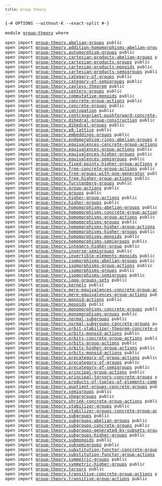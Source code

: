 ```yaml
---
title: Group theory
---
```


<pre class="Agda"><a id="38" class="Symbol">{-#</a> <a id="42" class="Keyword">OPTIONS</a> <a id="50" class="Pragma">--without-K</a> <a id="62" class="Pragma">--exact-split</a> <a id="76" class="Symbol">#-}</a>

<a id="81" class="Keyword">module</a> <a id="88" href="group-theory.html" class="Module">group-theory</a> <a id="101" class="Keyword">where</a>

<a id="108" class="Keyword">open</a> <a id="113" class="Keyword">import</a> <a id="120" href="group-theory.abelian-groups.html" class="Module">group-theory.abelian-groups</a> <a id="148" class="Keyword">public</a>
<a id="155" class="Keyword">open</a> <a id="160" class="Keyword">import</a> <a id="167" href="group-theory.addition-homomorphisms-abelian-groups.html" class="Module">group-theory.addition-homomorphisms-abelian-groups</a> <a id="218" class="Keyword">public</a>
<a id="225" class="Keyword">open</a> <a id="230" class="Keyword">import</a> <a id="237" href="group-theory.automorphism-groups.html" class="Module">group-theory.automorphism-groups</a> <a id="270" class="Keyword">public</a>
<a id="277" class="Keyword">open</a> <a id="282" class="Keyword">import</a> <a id="289" href="group-theory.cartesian-products-abelian-groups.html" class="Module">group-theory.cartesian-products-abelian-groups</a> <a id="336" class="Keyword">public</a>
<a id="343" class="Keyword">open</a> <a id="348" class="Keyword">import</a> <a id="355" href="group-theory.cartesian-products-groups.html" class="Module">group-theory.cartesian-products-groups</a> <a id="394" class="Keyword">public</a>
<a id="401" class="Keyword">open</a> <a id="406" class="Keyword">import</a> <a id="413" href="group-theory.cartesian-products-monoids.html" class="Module">group-theory.cartesian-products-monoids</a> <a id="453" class="Keyword">public</a>
<a id="460" class="Keyword">open</a> <a id="465" class="Keyword">import</a> <a id="472" href="group-theory.cartesian-products-semigroups.html" class="Module">group-theory.cartesian-products-semigroups</a> <a id="515" class="Keyword">public</a>
<a id="522" class="Keyword">open</a> <a id="527" class="Keyword">import</a> <a id="534" href="group-theory.category-of-groups.html" class="Module">group-theory.category-of-groups</a> <a id="566" class="Keyword">public</a>
<a id="573" class="Keyword">open</a> <a id="578" class="Keyword">import</a> <a id="585" href="group-theory.category-of-semigroups.html" class="Module">group-theory.category-of-semigroups</a> <a id="621" class="Keyword">public</a>
<a id="628" class="Keyword">open</a> <a id="633" class="Keyword">import</a> <a id="640" href="group-theory.cayleys-theorem.html" class="Module">group-theory.cayleys-theorem</a> <a id="669" class="Keyword">public</a>
<a id="676" class="Keyword">open</a> <a id="681" class="Keyword">import</a> <a id="688" href="group-theory.centers-groups.html" class="Module">group-theory.centers-groups</a> <a id="716" class="Keyword">public</a>
<a id="723" class="Keyword">open</a> <a id="728" class="Keyword">import</a> <a id="735" href="group-theory.commutative-monoids.html" class="Module">group-theory.commutative-monoids</a> <a id="768" class="Keyword">public</a>
<a id="775" class="Keyword">open</a> <a id="780" class="Keyword">import</a> <a id="787" href="group-theory.concrete-group-actions.html" class="Module">group-theory.concrete-group-actions</a> <a id="823" class="Keyword">public</a>
<a id="830" class="Keyword">open</a> <a id="835" class="Keyword">import</a> <a id="842" href="group-theory.concrete-groups.html" class="Module">group-theory.concrete-groups</a> <a id="871" class="Keyword">public</a>
<a id="878" class="Keyword">open</a> <a id="883" class="Keyword">import</a> <a id="890" href="group-theory.conjugation.html" class="Module">group-theory.conjugation</a> <a id="915" class="Keyword">public</a>
<a id="922" class="Keyword">open</a> <a id="927" class="Keyword">import</a> <a id="934" href="group-theory.contravariant-pushforward-concrete-group-actions.html" class="Module">group-theory.contravariant-pushforward-concrete-group-actions</a> <a id="996" class="Keyword">public</a>
<a id="1003" class="Keyword">open</a> <a id="1008" class="Keyword">import</a> <a id="1015" href="group-theory.dihedral-group-construction.html" class="Module">group-theory.dihedral-group-construction</a> <a id="1056" class="Keyword">public</a>
<a id="1063" class="Keyword">open</a> <a id="1068" class="Keyword">import</a> <a id="1075" href="group-theory.dihedral-groups.html" class="Module">group-theory.dihedral-groups</a> <a id="1104" class="Keyword">public</a>
<a id="1111" class="Keyword">open</a> <a id="1116" class="Keyword">import</a> <a id="1123" href="group-theory.e8-lattice.html" class="Module">group-theory.e8-lattice</a> <a id="1147" class="Keyword">public</a>
<a id="1154" class="Keyword">open</a> <a id="1159" class="Keyword">import</a> <a id="1166" href="group-theory.embeddings-groups.html" class="Module">group-theory.embeddings-groups</a> <a id="1197" class="Keyword">public</a>
<a id="1204" class="Keyword">open</a> <a id="1209" class="Keyword">import</a> <a id="1216" href="group-theory.endomorphism-rings-abelian-groups.html" class="Module">group-theory.endomorphism-rings-abelian-groups</a> <a id="1263" class="Keyword">public</a>
<a id="1270" class="Keyword">open</a> <a id="1275" class="Keyword">import</a> <a id="1282" href="group-theory.equivalences-concrete-group-actions.html" class="Module">group-theory.equivalences-concrete-group-actions</a> <a id="1331" class="Keyword">public</a>
<a id="1338" class="Keyword">open</a> <a id="1343" class="Keyword">import</a> <a id="1350" href="group-theory.equivalences-group-actions.html" class="Module">group-theory.equivalences-group-actions</a> <a id="1390" class="Keyword">public</a>
<a id="1397" class="Keyword">open</a> <a id="1402" class="Keyword">import</a> <a id="1409" href="group-theory.equivalences-higher-groups.html" class="Module">group-theory.equivalences-higher-groups</a> <a id="1449" class="Keyword">public</a>
<a id="1456" class="Keyword">open</a> <a id="1461" class="Keyword">import</a> <a id="1468" href="group-theory.equivalences-semigroups.html" class="Module">group-theory.equivalences-semigroups</a> <a id="1505" class="Keyword">public</a>
<a id="1512" class="Keyword">open</a> <a id="1517" class="Keyword">import</a> <a id="1524" href="group-theory.fixed-points-higher-group-actions.html" class="Module">group-theory.fixed-points-higher-group-actions</a> <a id="1571" class="Keyword">public</a>
<a id="1578" class="Keyword">open</a> <a id="1583" class="Keyword">import</a> <a id="1590" href="group-theory.free-concrete-group-actions.html" class="Module">group-theory.free-concrete-group-actions</a> <a id="1631" class="Keyword">public</a>
<a id="1638" class="Keyword">open</a> <a id="1643" class="Keyword">import</a> <a id="1650" href="group-theory.free-groups-with-one-generator.html" class="Module">group-theory.free-groups-with-one-generator</a> <a id="1694" class="Keyword">public</a>
<a id="1701" class="Keyword">open</a> <a id="1706" class="Keyword">import</a> <a id="1713" href="group-theory.free-higher-group-actions.html" class="Module">group-theory.free-higher-group-actions</a> <a id="1752" class="Keyword">public</a>
<a id="1759" class="Keyword">open</a> <a id="1764" class="Keyword">import</a> <a id="1771" href="group-theory.furstenberg-groups.html" class="Module">group-theory.furstenberg-groups</a> <a id="1803" class="Keyword">public</a>
<a id="1810" class="Keyword">open</a> <a id="1815" class="Keyword">import</a> <a id="1822" href="group-theory.group-actions.html" class="Module">group-theory.group-actions</a> <a id="1849" class="Keyword">public</a>
<a id="1856" class="Keyword">open</a> <a id="1861" class="Keyword">import</a> <a id="1868" href="group-theory.groups.html" class="Module">group-theory.groups</a> <a id="1888" class="Keyword">public</a>
<a id="1895" class="Keyword">open</a> <a id="1900" class="Keyword">import</a> <a id="1907" href="group-theory.higher-group-actions.html" class="Module">group-theory.higher-group-actions</a> <a id="1941" class="Keyword">public</a>
<a id="1948" class="Keyword">open</a> <a id="1953" class="Keyword">import</a> <a id="1960" href="group-theory.higher-groups.html" class="Module">group-theory.higher-groups</a> <a id="1987" class="Keyword">public</a>
<a id="1994" class="Keyword">open</a> <a id="1999" class="Keyword">import</a> <a id="2006" href="group-theory.homomorphisms-abelian-groups.html" class="Module">group-theory.homomorphisms-abelian-groups</a> <a id="2048" class="Keyword">public</a>
<a id="2055" class="Keyword">open</a> <a id="2060" class="Keyword">import</a> <a id="2067" href="group-theory.homomorphisms-concrete-group-actions.html" class="Module">group-theory.homomorphisms-concrete-group-actions</a> <a id="2117" class="Keyword">public</a>
<a id="2124" class="Keyword">open</a> <a id="2129" class="Keyword">import</a> <a id="2136" href="group-theory.homomorphisms-group-actions.html" class="Module">group-theory.homomorphisms-group-actions</a> <a id="2177" class="Keyword">public</a>
<a id="2184" class="Keyword">open</a> <a id="2189" class="Keyword">import</a> <a id="2196" href="group-theory.homomorphisms-groups.html" class="Module">group-theory.homomorphisms-groups</a> <a id="2230" class="Keyword">public</a>
<a id="2237" class="Keyword">open</a> <a id="2242" class="Keyword">import</a> <a id="2249" href="group-theory.homomorphisms-higher-group-actions.html" class="Module">group-theory.homomorphisms-higher-group-actions</a> <a id="2297" class="Keyword">public</a>
<a id="2304" class="Keyword">open</a> <a id="2309" class="Keyword">import</a> <a id="2316" href="group-theory.homomorphisms-higher-groups.html" class="Module">group-theory.homomorphisms-higher-groups</a> <a id="2357" class="Keyword">public</a>
<a id="2364" class="Keyword">open</a> <a id="2369" class="Keyword">import</a> <a id="2376" href="group-theory.homomorphisms-monoids.html" class="Module">group-theory.homomorphisms-monoids</a> <a id="2411" class="Keyword">public</a>
<a id="2418" class="Keyword">open</a> <a id="2423" class="Keyword">import</a> <a id="2430" href="group-theory.homomorphisms-semigroups.html" class="Module">group-theory.homomorphisms-semigroups</a> <a id="2468" class="Keyword">public</a>
<a id="2475" class="Keyword">open</a> <a id="2480" class="Keyword">import</a> <a id="2487" href="group-theory.integers-higher-group.html" class="Module">group-theory.integers-higher-group</a> <a id="2522" class="Keyword">public</a>
<a id="2529" class="Keyword">open</a> <a id="2534" class="Keyword">import</a> <a id="2541" href="group-theory.inverse-semigroups.html" class="Module">group-theory.inverse-semigroups</a> <a id="2573" class="Keyword">public</a>
<a id="2580" class="Keyword">open</a> <a id="2585" class="Keyword">import</a> <a id="2592" href="group-theory.invertible-elements-monoids.html" class="Module">group-theory.invertible-elements-monoids</a> <a id="2633" class="Keyword">public</a>
<a id="2640" class="Keyword">open</a> <a id="2645" class="Keyword">import</a> <a id="2652" href="group-theory.isomorphisms-abelian-groups.html" class="Module">group-theory.isomorphisms-abelian-groups</a> <a id="2693" class="Keyword">public</a>
<a id="2700" class="Keyword">open</a> <a id="2705" class="Keyword">import</a> <a id="2712" href="group-theory.isomorphisms-group-actions.html" class="Module">group-theory.isomorphisms-group-actions</a> <a id="2752" class="Keyword">public</a>
<a id="2759" class="Keyword">open</a> <a id="2764" class="Keyword">import</a> <a id="2771" href="group-theory.isomorphisms-groups.html" class="Module">group-theory.isomorphisms-groups</a> <a id="2804" class="Keyword">public</a>
<a id="2811" class="Keyword">open</a> <a id="2816" class="Keyword">import</a> <a id="2823" href="group-theory.isomorphisms-semigroups.html" class="Module">group-theory.isomorphisms-semigroups</a> <a id="2860" class="Keyword">public</a>
<a id="2867" class="Keyword">open</a> <a id="2872" class="Keyword">import</a> <a id="2879" href="group-theory.loop-groups-sets.html" class="Module">group-theory.loop-groups-sets</a> <a id="2909" class="Keyword">public</a>
<a id="2916" class="Keyword">open</a> <a id="2921" class="Keyword">import</a> <a id="2928" href="group-theory.kernels.html" class="Module">group-theory.kernels</a> <a id="2949" class="Keyword">public</a>
<a id="2956" class="Keyword">open</a> <a id="2961" class="Keyword">import</a> <a id="2968" href="group-theory.mere-equivalences-concrete-group-actions.html" class="Module">group-theory.mere-equivalences-concrete-group-actions</a> <a id="3022" class="Keyword">public</a>
<a id="3029" class="Keyword">open</a> <a id="3034" class="Keyword">import</a> <a id="3041" href="group-theory.mere-equivalences-group-actions.html" class="Module">group-theory.mere-equivalences-group-actions</a> <a id="3086" class="Keyword">public</a>
<a id="3093" class="Keyword">open</a> <a id="3098" class="Keyword">import</a> <a id="3105" href="group-theory.monoid-actions.html" class="Module">group-theory.monoid-actions</a> <a id="3133" class="Keyword">public</a>
<a id="3140" class="Keyword">open</a> <a id="3145" class="Keyword">import</a> <a id="3152" href="group-theory.monoids.html" class="Module">group-theory.monoids</a> <a id="3173" class="Keyword">public</a>
<a id="3180" class="Keyword">open</a> <a id="3185" class="Keyword">import</a> <a id="3192" href="group-theory.monomorphisms-concrete-groups.html" class="Module">group-theory.monomorphisms-concrete-groups</a> <a id="3235" class="Keyword">public</a>
<a id="3242" class="Keyword">open</a> <a id="3247" class="Keyword">import</a> <a id="3254" href="group-theory.monomorphisms-groups.html" class="Module">group-theory.monomorphisms-groups</a> <a id="3288" class="Keyword">public</a>
<a id="3295" class="Keyword">open</a> <a id="3300" class="Keyword">import</a> <a id="3307" href="group-theory.normal-subgroups.html" class="Module">group-theory.normal-subgroups</a> <a id="3337" class="Keyword">public</a>
<a id="3344" class="Keyword">open</a> <a id="3349" class="Keyword">import</a> <a id="3356" href="group-theory.normal-subgroups-concrete-groups.html" class="Module">group-theory.normal-subgroups-concrete-groups</a> <a id="3402" class="Keyword">public</a>
<a id="3409" class="Keyword">open</a> <a id="3414" class="Keyword">import</a> <a id="3421" href="group-theory.orbit-stabilizer-theorem-concrete-groups.html" class="Module">group-theory.orbit-stabilizer-theorem-concrete-groups</a> <a id="3475" class="Keyword">public</a>
<a id="3482" class="Keyword">open</a> <a id="3487" class="Keyword">import</a> <a id="3494" href="group-theory.orbits-monoid-actions.html" class="Module">group-theory.orbits-monoid-actions</a> <a id="3529" class="Keyword">public</a>
<a id="3536" class="Keyword">open</a> <a id="3541" class="Keyword">import</a> <a id="3548" href="group-theory.orbits-concrete-group-actions.html" class="Module">group-theory.orbits-concrete-group-actions</a> <a id="3591" class="Keyword">public</a>
<a id="3598" class="Keyword">open</a> <a id="3603" class="Keyword">import</a> <a id="3610" href="group-theory.orbits-group-actions.html" class="Module">group-theory.orbits-group-actions</a> <a id="3644" class="Keyword">public</a>
<a id="3651" class="Keyword">open</a> <a id="3656" class="Keyword">import</a> <a id="3663" href="group-theory.orbits-higher-group-actions.html" class="Module">group-theory.orbits-higher-group-actions</a> <a id="3704" class="Keyword">public</a>
<a id="3711" class="Keyword">open</a> <a id="3716" class="Keyword">import</a> <a id="3723" href="group-theory.orbits-monoid-actions.html" class="Module">group-theory.orbits-monoid-actions</a> <a id="3758" class="Keyword">public</a>
<a id="3765" class="Keyword">open</a> <a id="3770" class="Keyword">import</a> <a id="3777" href="group-theory.precategory-of-group-actions.html" class="Module">group-theory.precategory-of-group-actions</a> <a id="3819" class="Keyword">public</a>
<a id="3826" class="Keyword">open</a> <a id="3831" class="Keyword">import</a> <a id="3838" href="group-theory.precategory-of-groups.html" class="Module">group-theory.precategory-of-groups</a> <a id="3873" class="Keyword">public</a>
<a id="3880" class="Keyword">open</a> <a id="3885" class="Keyword">import</a> <a id="3892" href="group-theory.precategory-of-semigroups.html" class="Module">group-theory.precategory-of-semigroups</a> <a id="3931" class="Keyword">public</a>
<a id="3938" class="Keyword">open</a> <a id="3943" class="Keyword">import</a> <a id="3950" href="group-theory.principal-group-actions.html" class="Module">group-theory.principal-group-actions</a> <a id="3987" class="Keyword">public</a>
<a id="3994" class="Keyword">open</a> <a id="3999" class="Keyword">import</a> <a id="4006" href="group-theory.principal-torsors-concrete-groups.html" class="Module">group-theory.principal-torsors-concrete-groups</a> <a id="4053" class="Keyword">public</a>
<a id="4060" class="Keyword">open</a> <a id="4065" class="Keyword">import</a> <a id="4072" href="group-theory.products-of-tuples-of-elements-commutative-monoids.html" class="Module">group-theory.products-of-tuples-of-elements-commutative-monoids</a> <a id="4136" class="Keyword">public</a>
<a id="4143" class="Keyword">open</a> <a id="4148" class="Keyword">import</a> <a id="4155" href="group-theory.quotient-groups-concrete-groups.html" class="Module">group-theory.quotient-groups-concrete-groups</a> <a id="4200" class="Keyword">public</a>
<a id="4207" class="Keyword">open</a> <a id="4212" class="Keyword">import</a> <a id="4219" href="group-theory.semigroups.html" class="Module">group-theory.semigroups</a> <a id="4243" class="Keyword">public</a>
<a id="4250" class="Keyword">open</a> <a id="4255" class="Keyword">import</a> <a id="4262" href="group-theory.sheargroups.html" class="Module">group-theory.sheargroups</a> <a id="4287" class="Keyword">public</a>
<a id="4294" class="Keyword">open</a> <a id="4299" class="Keyword">import</a> <a id="4306" href="group-theory.shriek-concrete-group-actions.html" class="Module">group-theory.shriek-concrete-group-actions</a> <a id="4349" class="Keyword">public</a>
<a id="4356" class="Keyword">open</a> <a id="4361" class="Keyword">import</a> <a id="4368" href="group-theory.stabilizer-groups.html" class="Module">group-theory.stabilizer-groups</a> <a id="4399" class="Keyword">public</a>
<a id="4406" class="Keyword">open</a> <a id="4411" class="Keyword">import</a> <a id="4418" href="group-theory.stabilizer-groups-concrete-group-actions.html" class="Module">group-theory.stabilizer-groups-concrete-group-actions</a> <a id="4472" class="Keyword">public</a>
<a id="4479" class="Keyword">open</a> <a id="4484" class="Keyword">import</a> <a id="4491" href="group-theory.subgroups.html" class="Module">group-theory.subgroups</a> <a id="4514" class="Keyword">public</a>
<a id="4521" class="Keyword">open</a> <a id="4526" class="Keyword">import</a> <a id="4533" href="group-theory.subgroups-abelian-groups.html" class="Module">group-theory.subgroups-abelian-groups</a> <a id="4571" class="Keyword">public</a>
<a id="4578" class="Keyword">open</a> <a id="4583" class="Keyword">import</a> <a id="4590" href="group-theory.subgroups-concrete-groups.html" class="Module">group-theory.subgroups-concrete-groups</a> <a id="4629" class="Keyword">public</a>
<a id="4636" class="Keyword">open</a> <a id="4641" class="Keyword">import</a> <a id="4648" href="group-theory.subgroups-generated-by-subsets-groups.html" class="Module">group-theory.subgroups-generated-by-subsets-groups</a> <a id="4699" class="Keyword">public</a>
<a id="4706" class="Keyword">open</a> <a id="4711" class="Keyword">import</a> <a id="4718" href="group-theory.subgroups-higher-groups.html" class="Module">group-theory.subgroups-higher-groups</a> <a id="4755" class="Keyword">public</a>
<a id="4762" class="Keyword">open</a> <a id="4767" class="Keyword">import</a> <a id="4774" href="group-theory.submonoids.html" class="Module">group-theory.submonoids</a> <a id="4798" class="Keyword">public</a>
<a id="4805" class="Keyword">open</a> <a id="4810" class="Keyword">import</a> <a id="4817" href="group-theory.subsemigroups.html" class="Module">group-theory.subsemigroups</a> <a id="4844" class="Keyword">public</a>
<a id="4851" class="Keyword">open</a> <a id="4856" class="Keyword">import</a> <a id="4863" href="group-theory.substitution-functor-concrete-group-actions.html" class="Module">group-theory.substitution-functor-concrete-group-actions</a> <a id="4920" class="Keyword">public</a>
<a id="4927" class="Keyword">open</a> <a id="4932" class="Keyword">import</a> <a id="4939" href="group-theory.substitution-functor-group-actions.html" class="Module">group-theory.substitution-functor-group-actions</a> <a id="4987" class="Keyword">public</a>
<a id="4994" class="Keyword">open</a> <a id="4999" class="Keyword">import</a> <a id="5006" href="group-theory.symmetric-groups.html" class="Module">group-theory.symmetric-groups</a> <a id="5036" class="Keyword">public</a>
<a id="5043" class="Keyword">open</a> <a id="5048" class="Keyword">import</a> <a id="5055" href="group-theory.symmetric-higher-groups.html" class="Module">group-theory.symmetric-higher-groups</a> <a id="5092" class="Keyword">public</a>
<a id="5099" class="Keyword">open</a> <a id="5104" class="Keyword">import</a> <a id="5111" href="group-theory.torsors.html" class="Module">group-theory.torsors</a> <a id="5132" class="Keyword">public</a>
<a id="5139" class="Keyword">open</a> <a id="5144" class="Keyword">import</a> <a id="5151" href="group-theory.transitive-concrete-group-actions.html" class="Module">group-theory.transitive-concrete-group-actions</a> <a id="5198" class="Keyword">public</a>
<a id="5205" class="Keyword">open</a> <a id="5210" class="Keyword">import</a> <a id="5217" href="group-theory.transitive-group-actions.html" class="Module">group-theory.transitive-group-actions</a> <a id="5255" class="Keyword">public</a>
</pre>